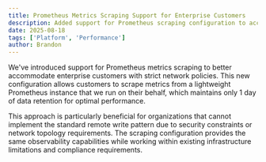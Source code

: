 ```yaml
---
title: Prometheus Metrics Scraping Support for Enterprise Customers
description: Added support for Prometheus scraping configuration to accommodate customers who cannot use remote write approach
date: 2025-08-18
tags: ['Platform', 'Performance']
author: Brandon
---
```


We've introduced support for Prometheus metrics scraping to better accommodate enterprise customers with strict network policies. This new configuration allows customers to scrape metrics from a lightweight Prometheus instance that we run on their behalf, which maintains only 1 day of data retention for optimal performance.

This approach is particularly beneficial for organizations that cannot implement the standard remote write pattern due to security constraints or network topology requirements. The scraping configuration provides the same observability capabilities while working within existing infrastructure limitations and compliance requirements.